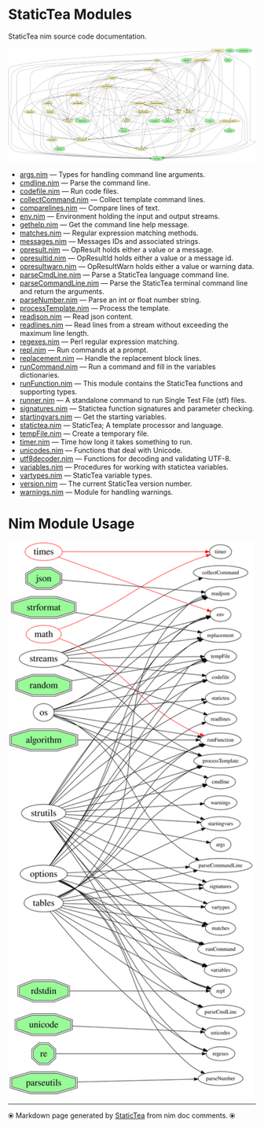 # StaticTea Modules

StaticTea nim source code documentation.

[![Module Dependencies](staticteadep.svg)](#)

* [args.nim](args.md) &mdash; Types for handling command line arguments.
* [cmdline.nim](cmdline.md) &mdash; Parse the command line.
* [codefile.nim](codefile.md) &mdash; Run code files.
* [collectCommand.nim](collectCommand.md) &mdash; Collect template command lines.
* [comparelines.nim](comparelines.md) &mdash; Compare lines of text.
* [env.nim](env.md) &mdash; Environment holding the input and output streams.
* [gethelp.nim](gethelp.md) &mdash; Get the command line help message.
* [matches.nim](matches.md) &mdash; Regular expression matching methods.
* [messages.nim](messages.md) &mdash; Messages IDs and associated strings.
* [opresult.nim](opresult.md) &mdash; OpResult holds either a value or a message.
* [opresultid.nim](opresultid.md) &mdash; OpResultId holds either a value or a message id.
* [opresultwarn.nim](opresultwarn.md) &mdash; OpResultWarn holds either a value or warning data.
* [parseCmdLine.nim](parseCmdLine.md) &mdash; Parse a StaticTea language command line.
* [parseCommandLine.nim](parseCommandLine.md) &mdash; Parse the StaticTea terminal command line and return the arguments.
* [parseNumber.nim](parseNumber.md) &mdash; Parse an int or float number string.
* [processTemplate.nim](processTemplate.md) &mdash; Process the template.
* [readjson.nim](readjson.md) &mdash; Read json content.
* [readlines.nim](readlines.md) &mdash; Read lines from a stream without exceeding the maximum line
length.
* [regexes.nim](regexes.md) &mdash; Perl regular expression matching.
* [repl.nim](repl.md) &mdash; Run commands at a prompt.
* [replacement.nim](replacement.md) &mdash; Handle the replacement block lines.
* [runCommand.nim](runCommand.md) &mdash; Run a command and fill in the variables dictionaries.
* [runFunction.nim](runFunction.md) &mdash; This module contains the StaticTea functions and supporting types.
* [runner.nim](runner.md) &mdash; A standalone command to run Single Test File (stf) files.
* [signatures.nim](signatures.md) &mdash; Statictea function signatures and parameter checking.
* [startingvars.nim](startingvars.md) &mdash; Get the starting variables.
* [statictea.nim](statictea.md) &mdash; StaticTea; A template processor and language.
* [tempFile.nim](tempFile.md) &mdash; Create a temporary file.
* [timer.nim](timer.md) &mdash; Time how long it takes something to run.
* [unicodes.nim](unicodes.md) &mdash; Functions that deal with Unicode.
* [utf8decoder.nim](utf8decoder.md) &mdash; Functions for decoding and validating UTF-8.
* [variables.nim](variables.md) &mdash; Procedures for working with statictea variables.
* [vartypes.nim](vartypes.md) &mdash; StaticTea variable types.
* [version.nim](version.md) &mdash; The current StaticTea version number.
* [warnings.nim](warnings.md) &mdash; Module for handling warnings.

# Nim Module Usage
[<img src="staticteadep2.svg" width="500">](#nim-module-usage)

---
⦿ Markdown page generated by [StaticTea](https://github.com/flenniken/statictea/) from nim doc comments. ⦿
